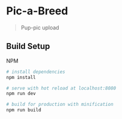 # Pic-a-Breed

> Pup-pic upload

## Build Setup

NPM

``` bash
# install dependencies
npm install

# serve with hot reload at localhost:8080
npm run dev

# build for production with minification
npm run build
```